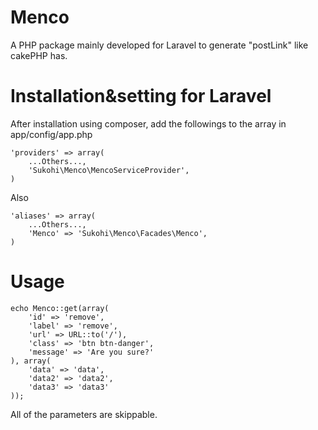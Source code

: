 Menco
=====

A PHP package mainly developed for Laravel to generate "postLink" like cakePHP has.


Installation&setting for Laravel
====

After installation using composer, add the followings to the array in  app/config/app.php

    'providers' => array(  
        ...Others...,  
        'Sukohi\Menco\MencoServiceProvider',
    )

Also

    'aliases' => array(  
        ...Others...,  
        'Menco' => 'Sukohi\Menco\Facades\Menco',
    )

Usage
====

	echo Menco::get(array(
		'id' => 'remove', 
		'label' => 'remove', 
		'url' => URL::to('/'), 
		'class' => 'btn btn-danger', 
		'message' => 'Are you sure?'
	), array(
		'data' => 'data', 
		'data2' => 'data2', 
		'data3' => 'data3'
	));  
	
All of the parameters are skippable.